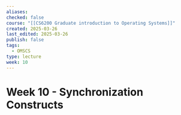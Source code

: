 ```yaml
---
aliases: 
checked: false
course: "[[CS6200 Graduate introduction to Operating Systems]]"
created: 2025-03-26
last_edited: 2025-03-26
publish: false
tags:
  - OMSCS
type: lecture
week: 10
---
```

# Week 10 - Synchronization Constructs

